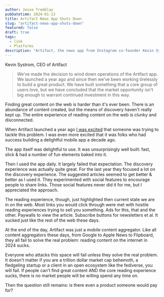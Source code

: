 ```yaml
---
author: Jesse Tremblay
pubDatetime: 2024-01-13
title: Artifact News App Shuts Down
slug: "artifact-news-app-shuts-down"
featured: false
draft: true
tags:
  - link
  - Platforms
description: "Artifact, the news app from Instagram co-founder Kevin Systrom, is shutting down. The app was built to help users discover great content on the web."
---
```


Kevin Systrom, CEO of Artifact

> We’ve made the decision to wind down operations of the Artifact app. We launched a year ago and since then we’ve been working tirelessly to build a great product. We have built something that a core group of users love, but we have concluded that the market opportunity isn’t big enough to warrant continued investment in this way.

Finding great content on the web is harder than it's ever been. There is an abundance of content created, but the means of discovery haven't really kept up. The entire experience of reading content on the web is clunky and disconnected.

When Artifact launched a year ago [I was excited](__GHOST_URL__/instagram-founders-new-app-artifact/) that someone was trying to tackle this problem. I was even more excited that it was folks who had success building a delightful mobile app a decade ago.

The app itself was delightful to use. It was unsurprisingly well built: fast, slick & had a number of fun elements baked into it.

Then I used the app daily. It largely failed that expectation. The discovery experience was actually quite great. For the last year they focused a lot on the discovery experience. The suggested articles seemed to get better & better as I used it. They experimented with social features to encourage people to share links. Those social features never did it for me, but I appreciated the approach.

The reading experience, though, just highlighted then current state we are in on the web. Most links you would click through were met with hostile reading experiences trying to sell you something. Ads for this, that and the other. Paywalls to view the article. Subscribe buttons for newsletters et al. It sucked just like the rest of the web these days.

At the end of the day, Artifact was just a mobile content aggregator. Like all content aggregators these days, from Google to Apple News to Flipboard, they all fail to solve the real problem: reading content on the internet in 2024 sucks.

Everyone who attacks this space will fail unless they solve the real problem. It doesn't matter if you are a trillion dollar market cap behemoth, a fledgeling startup or a client in an open ecosystem like the fediverse, you will fail. If people can't find great content AND the core reading experience sucks, there is no market people will be willing spend any time on.

Then the question still remains: is there even a product someone would pay for?
